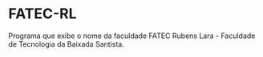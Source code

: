 # FATEC-RL
Programa que exibe o nome da faculdade FATEC Rubens Lara - Faculdade de Tecnologia da Baixada Santista.
